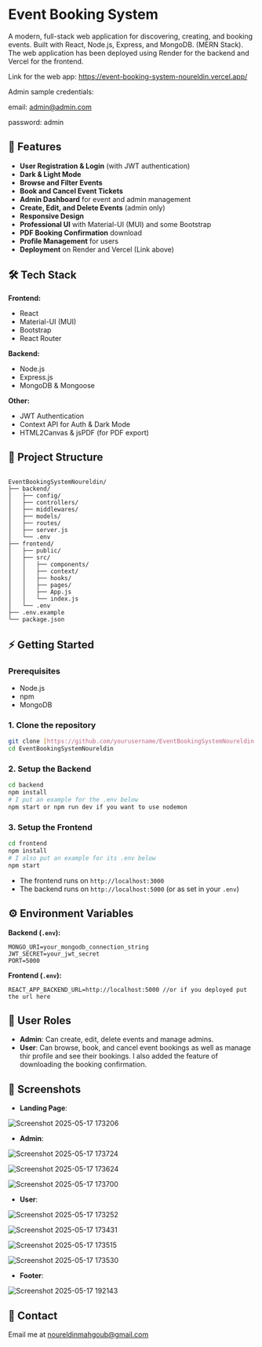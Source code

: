 # Event Booking System

A modern, full-stack web application for discovering, creating, and booking events.
 Built with React, Node.js, Express, and MongoDB. (MERN Stack). The web application has been deployed using Render for the backend and Vercel for the frontend.

 Link for the web app: https://event-booking-system-noureldin.vercel.app/
 
 Admin sample credentials:
 
 email: admin@admin.com
 
 password: admin

## 🚀 Features

* **User Registration & Login** (with JWT authentication)
* **Dark & Light Mode** 
* **Browse and Filter Events**
* **Book and Cancel Event Tickets**
* **Admin Dashboard** for event and admin management
* **Create, Edit, and Delete Events** (admin only)
* **Responsive Design** 
* **Professional UI** with Material-UI (MUI) and some Bootstrap
* **PDF Booking Confirmation** download
* **Profile Management** for users
* **Deployment** on Render and Vercel (Link above)

## 🛠️ Tech Stack

**Frontend:**

* React 
* Material-UI (MUI)
* Bootstrap
* React Router

**Backend:**

* Node.js
* Express.js
* MongoDB & Mongoose

**Other:**

* JWT Authentication
* Context API for Auth & Dark Mode
* HTML2Canvas & jsPDF (for PDF export)

## 📁 Project Structure

```

EventBookingSystemNoureldin/
├── backend/
│   ├── config/
│   ├── controllers/
│   ├── middlewares/
│   ├── models/
│   ├── routes/
│   ├── server.js
│   └── .env
├── frontend/
│   ├── public/
│   ├── src/
│   │   ├── components/
│   │   ├── context/
│   │   ├── hooks/
│   │   ├── pages/
│   │   ├── App.js
│   │   └── index.js
│   └── .env
├── .env.example
└── package.json

````

## ⚡ Getting Started

### Prerequisites

* Node.js 
* npm 
* MongoDB 

### 1. Clone the repository

```bash
git clone [https://github.com/yourusername/EventBookingSystemNoureldin.git](https://github.com/yourusername/EventBookingSystemNoureldin.git)
cd EventBookingSystemNoureldin
````

### 2\. Setup the Backend

```bash
cd backend
npm install
# I put an example for the .env below
npm start or npm run dev if you want to use nodemon
```

### 3\. Setup the Frontend

```bash
cd frontend
npm install
# I also put an example for its .env below
npm start
```

  * The frontend runs on `http://localhost:3000`
  * The backend runs on `http://localhost:5000` (or as set in your `.env`)

## ⚙️ Environment Variables

**Backend (`.env`):**

```
MONGO_URI=your_mongodb_connection_string
JWT_SECRET=your_jwt_secret
PORT=5000
```

**Frontend (`.env`):**

```
REACT_APP_BACKEND_URL=http://localhost:5000 //or if you deployed put the url here
```

## 👥 User Roles

  * **Admin**: Can create, edit, delete events and manage admins.
  * **User**: Can browse, book, and cancel event bookings as well as manage thir profile and see their bookings. I also added the feature of downloading the booking confirmation.

## 📸 Screenshots

 * **Landing Page**:

![Screenshot 2025-05-17 173206](https://github.com/user-attachments/assets/dfbb1e88-5575-4b66-a2c5-70c4f55c42e7)


 * **Admin**:

![Screenshot 2025-05-17 173724](https://github.com/user-attachments/assets/754370ec-9143-4cff-bafa-41c0d0f7badc)

![Screenshot 2025-05-17 173624](https://github.com/user-attachments/assets/7dd63e65-5d19-467a-9dcf-ae3c17bc57b0)

![Screenshot 2025-05-17 173700](https://github.com/user-attachments/assets/d63e4358-7786-4169-aaa6-5a7d035e0756)







  * **User**:


    
![Screenshot 2025-05-17 173252](https://github.com/user-attachments/assets/8f26eb07-2fae-45c7-ad75-0ba2ff75eace)


![Screenshot 2025-05-17 173431](https://github.com/user-attachments/assets/a1153995-f839-4efd-9058-0448407e6dbe)


![Screenshot 2025-05-17 173515](https://github.com/user-attachments/assets/83fb0b76-e2be-4e13-a940-eeac5cc6b72a)


![Screenshot 2025-05-17 173530](https://github.com/user-attachments/assets/47a92e6d-b572-4e7b-beb5-b2354e67b0f1)


  * **Footer**:

![Screenshot 2025-05-17 192143](https://github.com/user-attachments/assets/1d3913e9-4460-44c7-856a-ef914e9b8d4c)


## 📧 Contact

Email me at noureldinmahgoub@gmail.com

```
```
